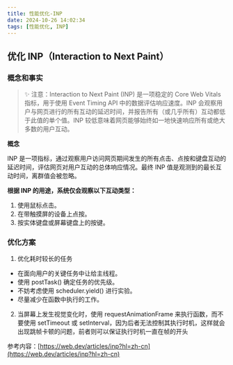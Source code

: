 ```yaml
---
title: 性能优化-INP
date: 2024-10-26 14:02:34
tags: [性能优化, INP]
---
```


## 优化 INP（Interaction to Next Paint）

### 概念和事实

> ✨ 注意：Interaction to Next Paint (INP) 是一项稳定的 Core Web Vitals 指标，用于使用 Event Timing API 中的数据评估响应速度。INP 会观察用户与网页进行的所有互动的延迟时间，并报告所有（或几乎所有）互动都低于此值的单个值。INP 较低意味着网页能够始终如一地快速响应所有或绝大多数的用户互动。

**概念**

INP 是一项指标，通过观察用户访问网页期间发生的所有点击、点按和键盘互动的延迟时间，评估网页对用户互动的总体响应情况。最终 INP 值是观测到的最长互动时间，离群值会被忽略。

**根据 INP 的用途，系统仅会观察以下互动类型：**

1. 使用鼠标点击。
2. 在带触摸屏的设备上点按。
3. 按实体键盘或屏幕键盘上的按键。

### 优化方案

1. 优化耗时较长的任务

- 在面向用户的关键任务中让给主线程。
- 使用 postTask() 确定任务的优先级。
- 不妨考虑使用 scheduler.yield() 进行实验。
- 尽量减少在函数中执行的工作。

2. 当屏幕上发生视觉变化时，使用 requestAnimationFrame 来执行函数，而不要使用 setTimeout 或 setInterval，因为后者无法控制其执行时机，这样就会出现跳帧卡顿的问题，前者则可以保证执行时机一直在帧的开头

参考内容：[https://web.dev/articles/inp?hl=zh-cn](https://web.dev/articles/inp?hl=zh-cn)
